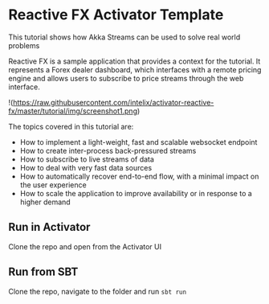 # Reactive FX Activator Template

This tutorial shows how Akka Streams can be used to solve real world problems

Reactive FX is a sample application that provides a context for the tutorial. It represents a Forex dealer dashboard, which interfaces with a remote pricing engine and allows users to subscribe to price streams through the web interface.

!(https://raw.githubusercontent.com/intelix/activator-reactive-fx/master/tutorial/img/screenshot1.png)


The topics covered in this tutorial are:

* How to implement a light-weight, fast and scalable websocket endpoint
* How to create inter-process back-pressured streams
* How to subscribe to live streams of data
* How to deal with very fast data sources
* How to automatically recover end-to-end flow, with a minimal impact on the user experience
* How to scale the application to improve availability or in response to a higher demand

## Run in Activator

Clone the repo and open from the Activator UI

## Run from SBT

Clone the repo, navigate to the folder and run `sbt run`